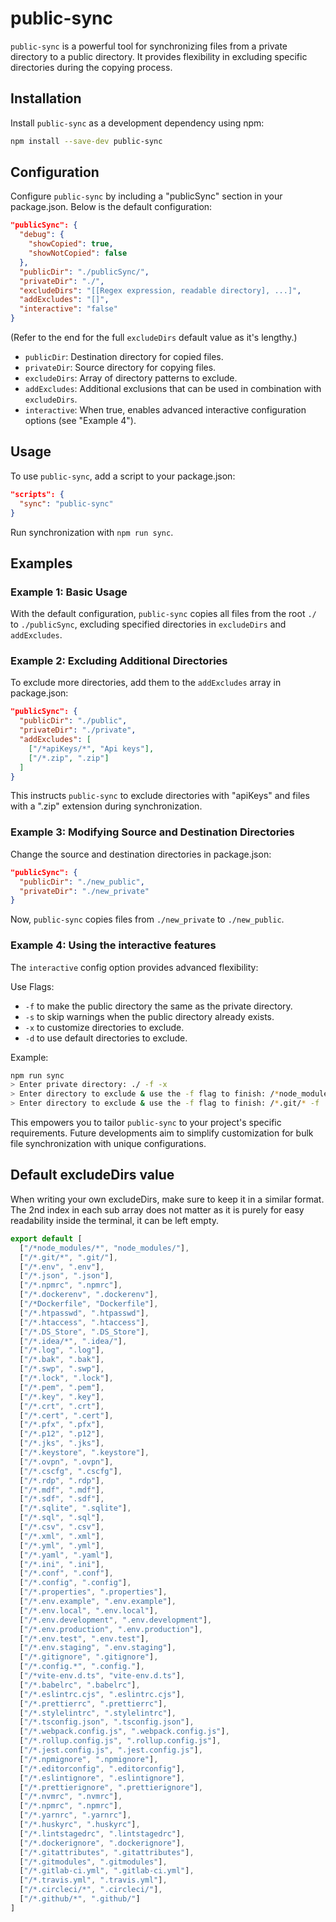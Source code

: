 # public-sync

`public-sync` is a powerful tool for synchronizing files from a private directory to a public directory. It provides flexibility in excluding specific directories during the copying process.

## Installation

Install `public-sync` as a development dependency using npm:

```bash
npm install --save-dev public-sync
```

## Configuration

Configure `public-sync` by including a "publicSync" section in your package.json. Below is the default configuration:

```json
"publicSync": {
  "debug": {
    "showCopied": true,
    "showNotCopied": false
  },
  "publicDir": "./publicSync/",
  "privateDir": "./",
  "excludeDirs": "[[Regex expression, readable directory], ...]",
  "addExcludes": "[]",
  "interactive": "false"
}
```
(Refer to the end for the full `excludeDirs` default value as it's lengthy.)

- `publicDir`: Destination directory for copied files.
- `privateDir`: Source directory for copying files.
- `excludeDirs`: Array of directory patterns to exclude.
- `addExcludes`: Additional exclusions that can be used in combination with `excludeDirs`.
- `interactive`: When true, enables advanced interactive configuration options (see "Example 4").

## Usage

To use `public-sync`, add a script to your package.json:

```json
"scripts": {
  "sync": "public-sync"
}
```

Run synchronization with `npm run sync`.

## Examples

### Example 1: Basic Usage

With the default configuration, `public-sync` copies all files from the root `./` to `./publicSync`, excluding specified directories in `excludeDirs` and `addExcludes`.

### Example 2: Excluding Additional Directories

To exclude more directories, add them to the `addExcludes` array in package.json:

```json
"publicSync": {
  "publicDir": "./public",
  "privateDir": "./private",
  "addExcludes": [
    ["/*apiKeys/*", "Api keys"],
    ["/*.zip", ".zip"]
  ]
}
```

This instructs `public-sync` to exclude directories with "apiKeys" and files with a ".zip" extension during synchronization.

### Example 3: Modifying Source and Destination Directories

Change the source and destination directories in package.json:

```json
"publicSync": {
  "publicDir": "./new_public",
  "privateDir": "./new_private"
}
```

Now, `public-sync` copies files from `./new_private` to `./new_public`.

### Example 4: Using the interactive features

The `interactive` config option provides advanced flexibility:

Use Flags:
- `-f` to make the public directory the same as the private directory.
- `-s` to skip warnings when the public directory already exists.
- `-x` to customize directories to exclude.
- `-d` to use default directories to exclude.

Example:

```bash
npm run sync
> Enter private directory: ./ -f -x
> Enter directory to exclude & use the -f flag to finish: /*node_modules/*
> Enter directory to exclude & use the -f flag to finish: /*.git/* -f
```

This empowers you to tailor `public-sync` to your project's specific requirements. Future developments aim to simplify customization for bulk file synchronization with unique configurations.

## Default excludeDirs value
When writing your own excludeDirs, make sure to keep it in a similar format.
The 2nd index in each sub array does not matter as it is purely for easy readability inside the terminal, it can be left empty.
```js
export default [
  ["/*node_modules/*", "node_modules/"],
  ["/*.git/*", ".git/"],
  ["/*.env", ".env"],
  ["/*.json", ".json"],
  ["/*.npmrc", ".npmrc"],
  ["/*.dockerenv", ".dockerenv"],
  ["/*Dockerfile", "Dockerfile"],
  ["/*.htpasswd", ".htpasswd"],
  ["/*.htaccess", ".htaccess"],
  ["/*.DS_Store", ".DS_Store"],
  ["/*.idea/*", ".idea/"],
  ["/*.log", ".log"],
  ["/*.bak", ".bak"],
  ["/*.swp", ".swp"],
  ["/*.lock", ".lock"],
  ["/*.pem", ".pem"],
  ["/*.key", ".key"],
  ["/*.crt", ".crt"],
  ["/*.cert", ".cert"],
  ["/*.pfx", ".pfx"],
  ["/*.p12", ".p12"],
  ["/*.jks", ".jks"],
  ["/*.keystore", ".keystore"],
  ["/*.ovpn", ".ovpn"],
  ["/*.cscfg", ".cscfg"],
  ["/*.rdp", ".rdp"],
  ["/*.mdf", ".mdf"],
  ["/*.sdf", ".sdf"],
  ["/*.sqlite", ".sqlite"],
  ["/*.sql", ".sql"],
  ["/*.csv", ".csv"],
  ["/*.xml", ".xml"],
  ["/*.yml", ".yml"],
  ["/*.yaml", ".yaml"],
  ["/*.ini", ".ini"],
  ["/*.conf", ".conf"],
  ["/*.config", ".config"],
  ["/*.properties", ".properties"],
  ["/*.env.example", ".env.example"],
  ["/*.env.local", ".env.local"],
  ["/*.env.development", ".env.development"],
  ["/*.env.production", ".env.production"],
  ["/*.env.test", ".env.test"],
  ["/*.env.staging", ".env.staging"],
  ["/*.gitignore", ".gitignore"],
  ["/*.config.*", ".config."],
  ["/*vite-env.d.ts", "vite-env.d.ts"],
  ["/*.babelrc", ".babelrc"],
  ["/*.eslintrc.cjs", ".eslintrc.cjs"],
  ["/*.prettierrc", ".prettierrc"],
  ["/*.stylelintrc", ".stylelintrc"],
  ["/*.tsconfig.json", ".tsconfig.json"],
  ["/*.webpack.config.js", ".webpack.config.js"],
  ["/*.rollup.config.js", ".rollup.config.js"],
  ["/*.jest.config.js", ".jest.config.js"],
  ["/*.npmignore", ".npmignore"],
  ["/*.editorconfig", ".editorconfig"],
  ["/*.eslintignore", ".eslintignore"],
  ["/*.prettierignore", ".prettierignore"],
  ["/*.nvmrc", ".nvmrc"],
  ["/*.npmrc", ".npmrc"],
  ["/*.yarnrc", ".yarnrc"],
  ["/*.huskyrc", ".huskyrc"],
  ["/*.lintstagedrc", ".lintstagedrc"],
  ["/*.dockerignore", ".dockerignore"],
  ["/*.gitattributes", ".gitattributes"],
  ["/*.gitmodules", ".gitmodules"],
  ["/*.gitlab-ci.yml", ".gitlab-ci.yml"],
  ["/*.travis.yml", ".travis.yml"],
  ["/*.circleci/*", ".circleci/"],
  ["/*.github/*", ".github/"]
]
```